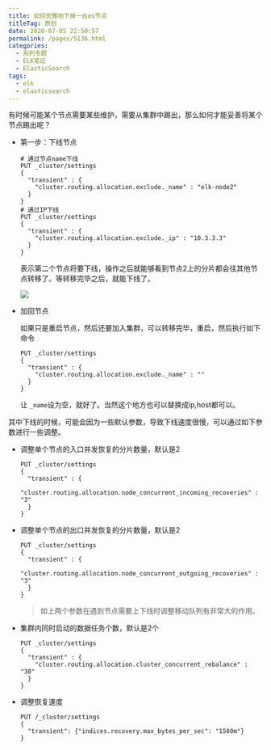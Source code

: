 ```yaml
---
title: 如何优雅地下掉一台es节点
titleTag: 原创
date: 2020-07-05 22:50:57
permalink: /pages/5136.html
categories:
  - 系列专题
  - ELK笔记
  - ElasticSearch
tags:
  - elk
  - elasticsearch
---
```


有时候可能某个节点需要某些维护，需要从集群中踢出，那么如何才能妥善将某个节点踢出呢？

- 第一步：下线节点

  ```
  # 通过节点name下线
  PUT _cluster/settings
  {
    "transient" : {
      "cluster.routing.allocation.exclude._name" : "elk-node2"
    }
  }
  # 通过IP下线
  PUT _cluster/settings
  {
    "transient" : {
      "cluster.routing.allocation.exclude._ip" : "10.3.3.3"
    }
  }
  ```

  表示第二个节点将要下线，操作之后就能够看到节点2上的分片都会往其他节点转移了。等转移完毕之后，就能下线了。

  ![](http://t.eryajf.net/imgs/2021/09/d7d6941df389a26f.jpg)

- 加回节点

  如果只是重启节点，然后还要加入集群，可以转移完毕，重启，然后执行如下命令
  
  ```
  PUT _cluster/settings
  {
    "transient" : {
      "cluster.routing.allocation.exclude._name" : ""
    }
  }
  ```
  
  让 `_name`设为空，就好了。当然这个地方也可以替换成ip,host都可以。

其中下线的时候，可能会因为一些默认参数，导致下线速度很慢，可以通过如下参数进行一些调整。

- 调整单个节点的入口并发恢复的分片数量，默认是2

  ```
  PUT _cluster/settings
  {
    "transient" : {
      "cluster.routing.allocation.node_concurrent_incoming_recoveries" : "3"
    }
  }
  ```

- 调整单个节点的出口并发恢复的分片数量，默认是2

  ```
  PUT _cluster/settings
  {
    "transient" : {
      "cluster.routing.allocation.node_concurrent_outgoing_recoveries" : "3"
    }
  }
  ```

  > 如上两个参数在遇到节点需要上下线时调整移动队列有非常大的作用。

- 集群内同时启动的数据任务个数，默认是2个

  ```
  PUT _cluster/settings
  {
    "transient" : {
      "cluster.routing.allocation.cluster_concurrent_rebalance" : "30"
    }
  }
  ```

- 调整恢复速度

  ```
  PUT /_cluster/settings
  {
    "transient": {"indices.recovery.max_bytes_per_sec": "1580m"}
  }
  ```

  
